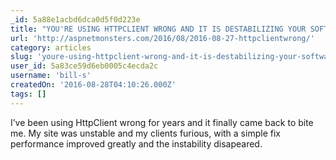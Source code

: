 ```yaml
---
_id: 5a88e1acbd6dca0d5f0d223e
title: "YOU'RE USING HTTPCLIENT WRONG AND IT IS DESTABILIZING YOUR SOFTWARE"
url: 'http://aspnetmonsters.com/2016/08/2016-08-27-httpclientwrong/'
category: articles
slug: 'youre-using-httpclient-wrong-and-it-is-destabilizing-your-software'
user_id: 5a83ce59d6eb0005c4ecda2c
username: 'bill-s'
createdOn: '2016-08-28T04:10:26.000Z'
tags: []
---
```


I’ve been using HttpClient wrong for years and it finally came back to bite me. My site was unstable and my clients furious, with a simple fix performance improved greatly and the instability disapeared.
